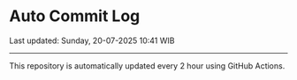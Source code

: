 # Auto Commit Log

Last updated: Sunday, 20-07-2025 10:41 WIB

---

This repository is automatically updated every 2 hour using GitHub Actions.
